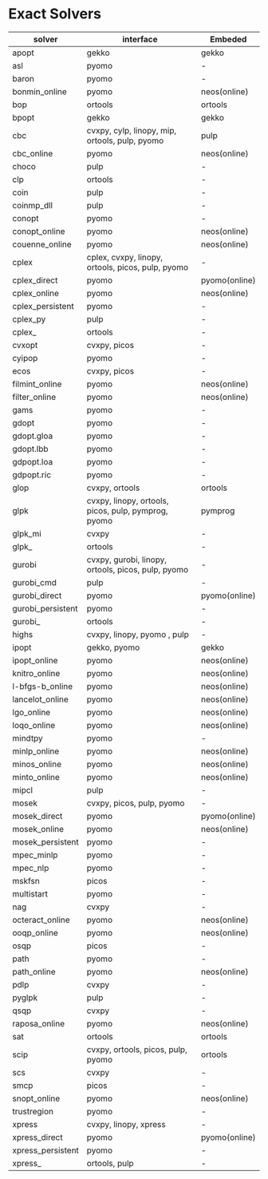# Exact Solvers

| solver            | interface                                           | Embeded       |
| ----------------- | --------------------------------------------------- | ------------- |
| apopt             | gekko                                               | gekko         |
| asl               | pyomo                                               | -             |
| baron             | pyomo                                               | -             |
| bonmin_online     | pyomo                                               | neos(online)  |
| bop               | ortools                                             | ortools       |
| bpopt             | gekko                                               | gekko         |
| cbc               | cvxpy, cylp, linopy, mip, ortools, pulp, pyomo      | pulp          |
| cbc_online        | pyomo                                               | neos(online)  |
| choco             | pulp                                                | -             |
| clp               | ortools                                             | -             |
| coin              | pulp                                                | -             |
| coinmp_dll        | pulp                                                | -             |
| conopt            | pyomo                                               | -             |
| conopt_online     | pyomo                                               | neos(online)  |
| couenne_online    | pyomo                                               | neos(online)  |
| cplex             | cplex, cvxpy, linopy, ortools, picos, pulp, pyomo   | -             |
| cplex_direct      | pyomo                                               | pyomo(online) |
| cplex_online      | pyomo                                               | neos(online)  |
| cplex_persistent  | pyomo                                               | -             |
| cplex_py          | pulp                                                | -             |
| cplex\_           | ortools                                             | -             |
| cvxopt            | cvxpy, picos                                        | -             |
| cyipop            | pyomo                                               | -             |
| ecos              | cvxpy, picos                                        | -             |
| filmint_online    | pyomo                                               | neos(online)  |
| filter_online     | pyomo                                               | neos(online)  |
| gams              | pyomo                                               | -             |
| gdopt             | pyomo                                               | -             |
| gdopt.gloa        | pyomo                                               | -             |
| gdopt.lbb         | pyomo                                               | -             |
| gdpopt.loa        | pyomo                                               | -             |
| gdpopt.ric        | pyomo                                               | -             |
| glop              | cvxpy, ortools                                      | ortools       |
| glpk              | cvxpy, linopy, ortools, picos, pulp, pymprog, pyomo | pymprog       |
| glpk_mi           | cvxpy                                               | -             |
| glpk\_            | ortools                                             | -             |
| gurobi            | cvxpy, gurobi, linopy, ortools, picos, pulp, pyomo  | -             |
| gurobi_cmd        | pulp                                                | -             |
| gurobi_direct     | pyomo                                               | pyomo(online) |
| gurobi_persistent | pyomo                                               | -             |
| gurobi\_          | ortools                                             | -             |
| highs             | cvxpy, linopy, pyomo , pulp                         | -             |
| ipopt             | gekko, pyomo                                        | gekko         |
| ipopt_online      | pyomo                                               | neos(online)  |
| knitro_online     | pyomo                                               | neos(online)  |
| l-bfgs-b_online   | pyomo                                               | neos(online)  |
| lancelot_online   | pyomo                                               | neos(online)  |
| lgo_online        | pyomo                                               | neos(online)  |
| loqo_online       | pyomo                                               | neos(online)  |
| mindtpy           | pyomo                                               | -             |
| minlp_online      | pyomo                                               | neos(online)  |
| minos_online      | pyomo                                               | neos(online)  |
| minto_online      | pyomo                                               | neos(online)  |
| mipcl             | pulp                                                | -             |
| mosek             | cvxpy, picos, pulp, pyomo                           | -             |
| mosek_direct      | pyomo                                               | pyomo(online) |
| mosek_online      | pyomo                                               | neos(online)  |
| mosek_persistent  | pyomo                                               | -             |
| mpec_minlp        | pyomo                                               | -             |
| mpec_nlp          | pyomo                                               | -             |
| mskfsn            | picos                                               | -             |
| multistart        | pyomo                                               | -             |
| nag               | cvxpy                                               | -             |
| octeract_online   | pyomo                                               | neos(online)  |
| ooqp_online       | pyomo                                               | neos(online)  |
| osqp              | picos                                               | -             |
| path              | pyomo                                               | -             |
| path_online       | pyomo                                               | neos(online)  |
| pdlp              | cvxpy                                               | -             |
| pyglpk            | pulp                                                | -             |
| qsqp              | cvxpy                                               | -             |
| raposa_online     | pyomo                                               | neos(online)  |
| sat               | ortools                                             | ortools       |
| scip              | cvxpy, ortools, picos, pulp, pyomo                  | ortools       |
| scs               | cvxpy                                               | -             |
| smcp              | picos                                               | -             |
| snopt_online      | pyomo                                               | neos(online)  |
| trustregion       | pyomo                                               | -             |
| xpress            | cvxpy, linopy, xpress                               | -             |
| xpress_direct     | pyomo                                               | pyomo(online) |
| xpress_persistent | pyomo                                               | -             |
| xpress\_          | ortools, pulp                                       | -             |
